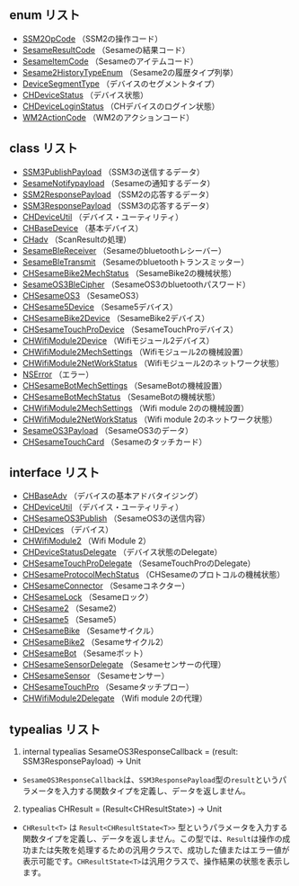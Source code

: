 ## enum リスト
- [SSM2OpCode](SSM2OpCode.md) （SSM2の操作コード）
- [SesameResultCode](SesameResultCode.md) （Sesameの結果コード）
- [SesameItemCode](SesameItemCode.md) （Sesameのアイテムコード）
- [Sesame2HistoryTypeEnum](Sesame2HistoryTypeEnum.md) （Sesame2の履歴タイプ列挙）
- [DeviceSegmentType](DeviceSegmentType.md) （デバイスのセグメントタイプ）
- [CHDeviceStatus](CHDeviceStatus.md) （デバイス状態）
- [CHDeviceLoginStatus](CHDeviceLoginStatus.md) （CHデバイスのログイン状態）
- [WM2ActionCode](WM2ActionCode.md) （WM2のアクションコード）

## class リスト
- [SSM3PublishPayload](SSM3PublishPayload.md) （SSM3の送信するデータ）
- [SesameNotifypayload](SesameNotifypayload.md) （Sesameの通知するデータ）
- [SSM2ResponsePayload](SSM2ResponsePayload.md) （SSM2の応答するデータ）
- [SSM3ResponsePayload](SSM3ResponsePayload.md) （SSM3の応答するデータ）
- [CHDeviceUtil](CHDeviceUtil.md) （デバイス・ユーティリティ）
- [CHBaseDevice](CHBaseDevice.md) （基本デバイス）
- [CHadv](CHadv.md) （ScanResultの処理）
- [SesameBleReceiver](SesameBleReceiver.md) （Sesameのbluetoothレシーバー）
- [SesameBleTransmit](SesameBleTransmit.md) （Sesameのbluetoothトランスミッター）
- [CHSesameBike2MechStatus](CHSesameBike2MechStatus.md) （SesameBike2の機械状態）
- [SesameOS3BleCipher](SesameOS3BleCipher.md) （SesameOS3のbluetoothパスワード）
- [CHSesameOS3](CHSesameOS3.md) （SesameOS3）
- [CHSesame5Device](CHSesame5Device.md) （Sesame5デバイス）
- [CHSesameBike2Device](CHSesameBike2Device.md) （SesameBike2デバイス）
- [CHSesameTouchProDevice](CHSesameTouchProDevice.md) （SesameTouchProデバイス）
- [CHWifiModule2Device](CHWifiModule2Device.md) （Wifiモジュール2デバイス）
- [CHWifiModule2MechSettings](CHWifiModule2MechSettings.md) （Wifiモジュール2の機械設置）
- [CHWifiModule2NetWorkStatus](CHWifiModule2NetWorkStatus.md) （Wifiモジュール2のネットワーク状態）
- [NSError](NSError.md) （エラー）
- [CHSesameBotMechSettings](CHSesameBotMechSettings.md) （SesameBotの機械設置）
- [CHSesameBotMechStatus](CHSesameBotMechStatus.md) （SesameBotの機械状態）
- [CHWifiModule2MechSettings](CHWifiModule2MechSettings.md) （Wifi module 2のの機械設置）
- [CHWifiModule2NetWorkStatus](CHWifiModule2NetWorkStatus.md) （Wifi module 2のネットワーク状態）
- [SesameOS3Payload](SesameOS3Payload.md) （SesameOS3のデータ）
- [CHSesameTouchCard](CHSesameTouchCard.md) （Sesameのタッチカード）

## interface リスト
- [CHBaseAdv](CHBaseAdv.md) （デバイスの基本アドバタイジング）
- [CHDeviceUtil](CHDeviceUtil.md) （デバイス・ユーティリティ）
- [CHSesameOS3Publish](CHSesameOS3Publish.md) （SesameOS3の送信内容）
- [CHDevices](CHDevices.md) （デバイス）
- [CHWifiModule2](CHWifiModule2.md) （Wifi Module 2）
- [CHDeviceStatusDelegate](CHDeviceStatusDelegate.md) （デバイス状態のDelegate）
- [CHSesameTouchProDelegate](CHSesameTouchProDelegate.md) （SesameTouchProのDelegate）
- [CHSesameProtocolMechStatus](CHSesameProtocolMechStatus.md) （CHSesameのプロトコルの機械状態）
- [CHSesameConnector](CHSesameConnector.md) （Sesameコネクター）
- [CHSesameLock](CHSesameLock.md) （Sesameロック）
- [CHSesame2](CHSesame2.md) （Sesame2）
- [CHSesame5](CHSesame5.md) （Sesame5）
- [CHSesameBike](CHSesameBike.md) （Sesameサイクル）
- [CHSesameBike2](CHSesameBike2.md) （Sesameサイクル2）
- [CHSesameBot](CHSesameBot.md) （Sesameボット）
- [CHSesameSensorDelegate](CHSesameSensorDelegate.md) （Sesameセンサーの代理）
- [CHSesameSensor](CHSesameSensor.md) （Sesameセンサー）
- [CHSesameTouchPro](CHSesameTouchPro.md) （Sesameタッチプロー）
- [CHWifiModule2Delegate](CHWifiModule2Delegate.md) （Wifi module 2の代理）





## typealias リスト
1. internal typealias SesameOS3ResponseCallback = (result: SSM3ResponsePayload) -> Unit  
 - `SesameOS3ResponseCallback`は、`SSM3ResponsePayload`型の`result`というパラメータを入力する関数タイプを定義し、データを返しません。
2. typealias CHResult<T> = (Result<CHResultState<T>>) -> Unit
-  `CHResult<T>` は `Result<CHResultState<T>>` 型というパラメータを入力する関数タイプを定義し、データを返しません。この型では、`Result`は操作の成功または失敗を処理するための汎用クラスで、成功した値またはエラー値が表示可能です。`CHResultState<T>`は汎用クラスで、操作結果の状態を表示します。  



